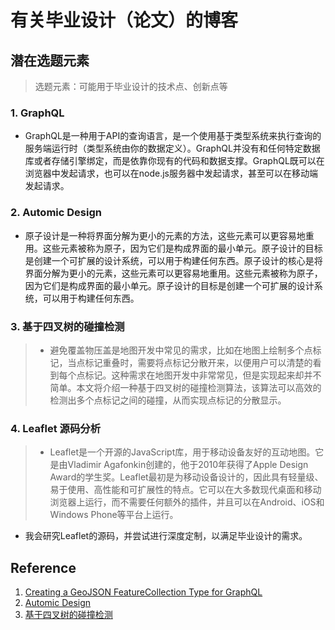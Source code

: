 # 有关毕业设计（论文）的博客
## 潜在选题元素
> 选题元素：可能用于毕业设计的技术点、创新点等
### 1. GraphQL
- GraphQL是一种用于API的查询语言，是一个使用基于类型系统来执行查询的服务端运行时（类型系统由你的数据定义）。GraphQL并没有和任何特定数据库或者存储引擎绑定，而是依靠你现有的代码和数据支撑。GraphQL既可以在浏览器中发起请求，也可以在node.js服务器中发起请求，甚至可以在移动端发起请求。

### 2. Automic Design
- 原子设计是一种将界面分解为更小的元素的方法，这些元素可以更容易地重用。这些元素被称为原子，因为它们是构成界面的最小单元。原子设计的目标是创建一个可扩展的设计系统，可以用于构建任何东西。原子设计的核心是将界面分解为更小的元素，这些元素可以更容易地重用。这些元素被称为原子，因为它们是构成界面的最小单元。原子设计的目标是创建一个可扩展的设计系统，可以用于构建任何东西。

### 3. 基于四叉树的碰撞检测
> - 避免覆盖物压盖是地图开发中常见的需求，比如在地图上绘制多个点标记，当点标记重叠时，需要将点标记分散开来，以便用户可以清楚的看到每个点标记。这种需求在地图开发中非常常见，但是实现起来却并不简单。本文将介绍一种基于四叉树的碰撞检测算法，该算法可以高效的检测出多个点标记之间的碰撞，从而实现点标记的分散显示。

### 4. Leaflet 源码分析
> - Leaflet是一个开源的JavaScript库，用于移动设备友好的互动地图。它是由Vladimir Agafonkin创建的，他于2010年获得了Apple Design Award的学生奖。Leaflet最初是为移动设备设计的，因此具有轻量级、易于使用、高性能和可扩展性的特点。它可以在大多数现代桌面和移动浏览器上运行，而不需要任何额外的插件，并且可以在Android、iOS和Windows Phone等平台上运行。
- 我会研究Leaflet的源码，并尝试进行深度定制，以满足毕业设计的需求。

## Reference
1. [Creating a GeoJSON FeatureCollection Type for GraphQL](https://brygrill.medium.com/creating-a-geojson-featurecollection-type-for-graphql-352591451b4a)
2. [Automic Design](https://www.youtube.com/watch?v=W3A33dmp17E)
3. [基于四叉树的碰撞检测](https://www.youtube.com/watch?v=eED4bSkYCB8)